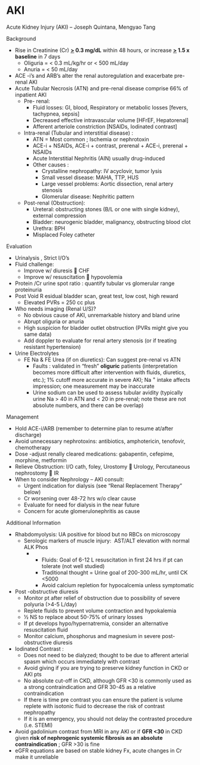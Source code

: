 # AKI
 
Acute Kidney Injury (AKI) – Joseph Quintana, Mengyao Tang

Background

-   Rise
    in Creatinine (Cr) **<u>\></u> 0.3 mg/dL** within 48 hours, or
    increase **<u>\></u> 1.5 x baseline** in 7 days
    -   Oliguria = \< 0.3 mL/kg/hr or \< 500 mL/day
    -   Anuria = \< 50 mL/day
-   ACE
    -i’s and ARB’s alter the renal autoregulation and exacerbate
    pre-renal AKI
-   Acute
    Tubular Necrosis (ATN)
    and pre-renal disease comprise 66% of inpatient AKI
    -   Pre-
        renal:
        -   Fluid losses: GI, blood, Respiratory or metabolic losses
            \[fevers, tachypnea, sepsis\]
        -   Decreased
            effective intravascular volume \[HFrEF, Hepatorenal\]
        -   Afferent
            arteriole constriction \[NSAIDs, Iodinated contrast\]
    -   Intra-renal (Tubular and interstitial disease)
        :
        -   ATN =
            Most
            common
            ;
            Ischemia or nephrotoxin
        -   ACE-i + NSAIDs, ACE-i + contrast, prerenal + ACE-i,
            prerenal + NSAIDs
        -   Acute
            Interstitial
            Nephritis (AIN) usually drug-induced
        -   Other
            causes
            :
            -   Crystalline nephropathy: IV acyclovir, tumor lysis
            -   Small vessel disease: MAHA, TTP, HUS
            -   Large vessel problems: Aortic dissection, renal artery
                stenosis
            -   Glomerular disease: Nephritic pattern
    -   Post-renal (Obstruction):
        -   Ureteral: obstructing stones (B/L or one with single
            kidney), external compression
        -   Bladder: neurogenic bladder, malignancy, obstructing blood
            clot
        -   Urethra: BPH
        -   Misplaced Foley catheter

Evaluation

-   Urinalysis
    , Strict I/O’s
-   Fluid
    challenge:
    -   Improve
        w/ diuresis
        
        CHF
    -   Improve
        w/ resuscitation
        
        hypovolemia
-   Protein
    /Cr urine spot ratio
    : quantify tubular vs glomerular range proteinuria
-   Post
    Void R
    esidual bladder scan, great test, low cost, high reward
    -   Elevated PVRs = 250 cc plus
-   Who
    needs imaging (Renal U/S)?
    -   No obvious cause of AKI, unremarkable history and bland urine
    -   Abrupt oliguria or anuria
    -   High suspicion for bladder outlet obstruction (PVRs might give
        you same data)
    -   Add doppler to evaluate for renal artery stenosis (or if
        treating resistant hypertension)
-   Urine
    Electrolytes
    -   FE
        Na
        &
        FE Urea (if on diuretics): Can suggest pre-renal vs ATN
        -   Faults
            :
            validated in “fresh” **oliguric** patients (interpretation
            becomes more difficult after intervention with fluids,
            diuretics, etc.); 1% cutoff more accurate in severe AKI; Na
            <sup>+</sup> intake affects impression; one measurement may
            be inaccurate
        -   Urine sodium can be used to assess tubular avidity
            (typically urine Na > 40 in ATN and \< 20 in pre-renal; note
            these are not absolute numbers, and there can be overlap)

Management

-   Hold
    ACE-i/ARB (remember to determine plan to resume at/after discharge)
-   Avoid unnecessary nephrotoxins: antibiotics, amphotericin,
    tenofovir, chemotherapy
-   Dose
    -adjust renally cleared medications: gabapentin, cefepime, morphine,
    metformin
-   Relieve
    Obstruction: I/O cath, foley, Urostomy
    
    Urology,
    Percutaneous nephrostomy
    
    IR
-   When
    to consider Nephrology – AKI consult:
    -   Urgent indication for dialysis (see “Renal Replacement Therapy”
        below)
    -   Cr worsening over 48-72 hrs w/o clear cause
    -   Evaluate for need for dialysis in the near future
    -   Concern for acute glomerulonephritis as cause

Additional Information

-   Rhabdomyolysis:
    UA positive for blood but no RBCs on microscopy
    -   Serologic markers of muscle injury:  AST/ALT elevation with
        normal ALK Phos
        -   -   Fluids:
                Goal of 6-12 L resuscitation in first 24 hrs if pt can
                tolerate (not well studied)
            -   Traditional thought = Urine goal of 200-300 mL/hr, until
                CK \<5000
            -   Avoid calcium repletion for hypocalcemia unless
                symptomatic
-   Post
    -obstructive diuresis
    -   Monitor pt after relief of obstruction due to possibility of
        severe polyuria (>4-5 L/day)
    -   Replete fluids to prevent volume contraction and hypokalemia
    -   ½ NS to replace about 50-75% of urinary losses
    -   If pt develops hypo/hypernatremia, consider an alternative
        resuscitation fluid
    -   Monitor calcium, phosphorus and magnesium in severe
        post-obstructive diuresis
-   Iodinated
    Contrast
    :
    -   Does not need to be dialyzed; thought to be due to afferent
        arterial spasm which occurs immediately with contrast
    -   Avoid giving if you are trying to preserve kidney function in
        CKD or AKI pts
    -   No absolute cut-off in CKD, although GFR \<30 is commonly used
        as a strong contraindication and GFR 30-45 as a relative
        contraindication
    -   If there is time pre contrast you can ensure the patient is
        volume replete with isotonic fluid to decrease the risk of
        contrast nephropathy
    -   If it is an emergency, you should not delay the contrasted
        procedure (i.e. STEMI)
-   Avoid
    gadolinium contrast from MRI in any AKI or if **GFR \<30** in CKD
    given **risk of nephrogenic systemic fibrosis as an absolute
    contraindication** ; GFR >30 is fine
-   eGFR
    equations are based on stable kidney Fx, acute changes in Cr make it
    unreliable
